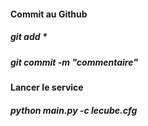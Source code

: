 
#### Commit au Github
##### git add *
##### git commit -m "commentaire"

#### Lancer le service
##### python main.py -c lecube.cfg

#### 
